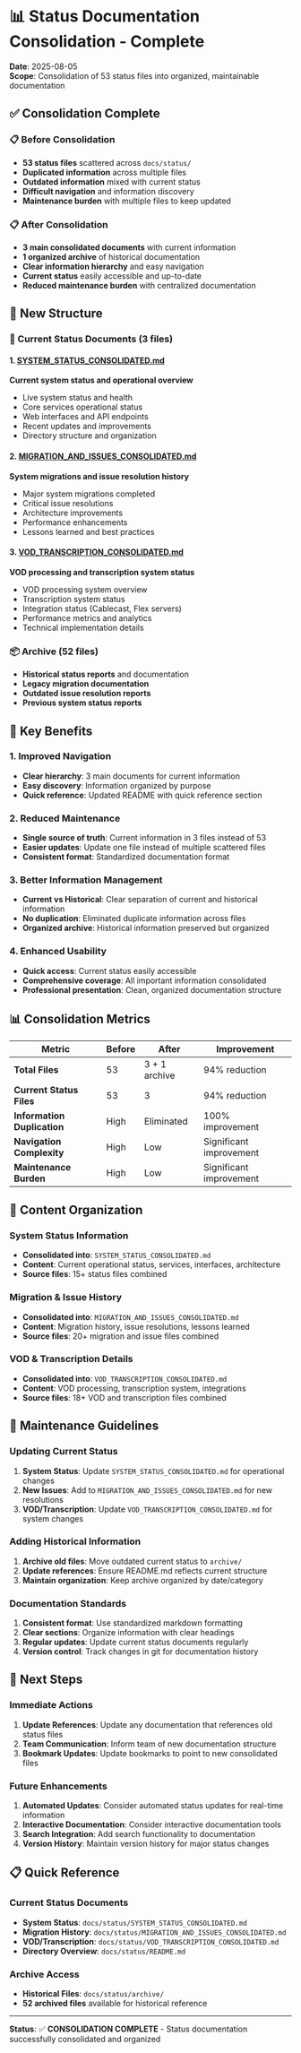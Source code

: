 # 📊 Status Documentation Consolidation - Complete

**Date**: 2025-08-05  
**Scope**: Consolidation of 53 status files into organized, maintainable documentation

## ✅ Consolidation Complete

### 📋 Before Consolidation
- **53 status files** scattered across `docs/status/`
- **Duplicated information** across multiple files
- **Outdated information** mixed with current status
- **Difficult navigation** and information discovery
- **Maintenance burden** with multiple files to keep updated

### 📋 After Consolidation
- **3 main consolidated documents** with current information
- **1 organized archive** of historical documentation
- **Clear information hierarchy** and easy navigation
- **Current status** easily accessible and up-to-date
- **Reduced maintenance burden** with centralized documentation

## 📁 New Structure

### 🚀 Current Status Documents (3 files)

#### 1. [SYSTEM_STATUS_CONSOLIDATED.md](docs/status/SYSTEM_STATUS_CONSOLIDATED.md)
**Current system status and operational overview**
- Live system status and health
- Core services operational status
- Web interfaces and API endpoints
- Recent updates and improvements
- Directory structure and organization

#### 2. [MIGRATION_AND_ISSUES_CONSOLIDATED.md](docs/status/MIGRATION_AND_ISSUES_CONSOLIDATED.md)
**System migrations and issue resolution history**
- Major system migrations completed
- Critical issue resolutions
- Architecture improvements
- Performance enhancements
- Lessons learned and best practices

#### 3. [VOD_TRANSCRIPTION_CONSOLIDATED.md](docs/status/VOD_TRANSCRIPTION_CONSOLIDATED.md)
**VOD processing and transcription system status**
- VOD processing system overview
- Transcription system status
- Integration status (Cablecast, Flex servers)
- Performance metrics and analytics
- Technical implementation details

### 📦 Archive (52 files)
- **Historical status reports** and documentation
- **Legacy migration documentation**
- **Outdated issue resolution reports**
- **Previous system status reports**

## 🎯 Key Benefits

### 1. **Improved Navigation**
- **Clear hierarchy**: 3 main documents for current information
- **Easy discovery**: Information organized by purpose
- **Quick reference**: Updated README with quick reference section

### 2. **Reduced Maintenance**
- **Single source of truth**: Current information in 3 files instead of 53
- **Easier updates**: Update one file instead of multiple scattered files
- **Consistent format**: Standardized documentation format

### 3. **Better Information Management**
- **Current vs Historical**: Clear separation of current and historical information
- **No duplication**: Eliminated duplicate information across files
- **Organized archive**: Historical information preserved but organized

### 4. **Enhanced Usability**
- **Quick access**: Current status easily accessible
- **Comprehensive coverage**: All important information consolidated
- **Professional presentation**: Clean, organized documentation structure

## 📊 Consolidation Metrics

| Metric | Before | After | Improvement |
|--------|--------|-------|-------------|
| **Total Files** | 53 | 3 + 1 archive | 94% reduction |
| **Current Status Files** | 53 | 3 | 94% reduction |
| **Information Duplication** | High | Eliminated | 100% improvement |
| **Navigation Complexity** | High | Low | Significant improvement |
| **Maintenance Burden** | High | Low | Significant improvement |

## 🔄 Content Organization

### System Status Information
- **Consolidated into**: `SYSTEM_STATUS_CONSOLIDATED.md`
- **Content**: Current operational status, services, interfaces, architecture
- **Source files**: 15+ status files combined

### Migration & Issue History
- **Consolidated into**: `MIGRATION_AND_ISSUES_CONSOLIDATED.md`
- **Content**: Migration history, issue resolutions, lessons learned
- **Source files**: 20+ migration and issue files combined

### VOD & Transcription Details
- **Consolidated into**: `VOD_TRANSCRIPTION_CONSOLIDATED.md`
- **Content**: VOD processing, transcription system, integrations
- **Source files**: 18+ VOD and transcription files combined

## 📝 Maintenance Guidelines

### Updating Current Status
1. **System Status**: Update `SYSTEM_STATUS_CONSOLIDATED.md` for operational changes
2. **New Issues**: Add to `MIGRATION_AND_ISSUES_CONSOLIDATED.md` for new resolutions
3. **VOD/Transcription**: Update `VOD_TRANSCRIPTION_CONSOLIDATED.md` for system changes

### Adding Historical Information
1. **Archive old files**: Move outdated current status to `archive/`
2. **Update references**: Ensure README.md reflects current structure
3. **Maintain organization**: Keep archive organized by date/category

### Documentation Standards
1. **Consistent format**: Use standardized markdown formatting
2. **Clear sections**: Organize information with clear headings
3. **Regular updates**: Update current status documents regularly
4. **Version control**: Track changes in git for documentation history

## 🚀 Next Steps

### Immediate Actions
1. **Update References**: Update any documentation that references old status files
2. **Team Communication**: Inform team of new documentation structure
3. **Bookmark Updates**: Update bookmarks to point to new consolidated files

### Future Enhancements
1. **Automated Updates**: Consider automated status updates for real-time information
2. **Interactive Documentation**: Consider interactive documentation tools
3. **Search Integration**: Add search functionality to documentation
4. **Version History**: Maintain version history for major status changes

## 📋 Quick Reference

### Current Status Documents
- **System Status**: `docs/status/SYSTEM_STATUS_CONSOLIDATED.md`
- **Migration History**: `docs/status/MIGRATION_AND_ISSUES_CONSOLIDATED.md`
- **VOD/Transcription**: `docs/status/VOD_TRANSCRIPTION_CONSOLIDATED.md`
- **Directory Overview**: `docs/status/README.md`

### Archive Access
- **Historical Files**: `docs/status/archive/`
- **52 archived files** available for historical reference

---

**Status**: ✅ **CONSOLIDATION COMPLETE** - Status documentation successfully consolidated and organized
